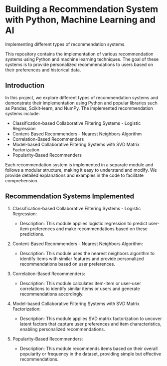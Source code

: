# Building a Recommendation System with Python, Machine Learning and AI
Implementing different types of recommendation systems.

This repository contains the implementation of various recommendation systems using Python and machine learning techniques. The goal of these systems is to provide personalized recommendations to users based on their preferences and historical data.


## Introduction

In this project, we explore different types of recommendation systems and demonstrate their implementation using Python and popular libraries such as Pandas, Scikit-learn, and NumPy. The implemented recommendation systems include:

- Classification-based Collaborative Filtering Systems - Logistic Regression
- Content-Based Recommenders - Nearest Neighbors Algorithm
- Correlation-Based Recommenders
- Model-based Collaborative Filtering Systems with SVD Matrix Factorization
- Popularity-Based Recommenders

Each recommendation system is implemented in a separate module and follows a modular structure, making it easy to understand and modify. We provide detailed explanations and examples in the code to facilitate comprehension.

## Recommendation Systems Implemented

1. Classification-based Collaborative Filtering Systems - Logistic Regression:
   - Description: This module applies logistic regression to predict user-item preferences and make recommendations based on these predictions.

2. Content-Based Recommenders - Nearest Neighbors Algorithm:
   - Description: This module uses the nearest neighbors algorithm to identify items with similar features and provide personalized recommendations based on user preferences.

3. Correlation-Based Recommenders:
   - Description: This module calculates item-item or user-user correlations to identify similar items or users and generate recommendations accordingly.

4. Model-based Collaborative Filtering Systems with SVD Matrix Factorization:
   - Description: This module applies SVD matrix factorization to uncover latent factors that capture user preferences and item characteristics, enabling personalized recommendations.

5. Popularity-Based Recommenders:
   - Description: This module recommends items based on their overall popularity or frequency in the dataset, providing simple but effective recommendations.


